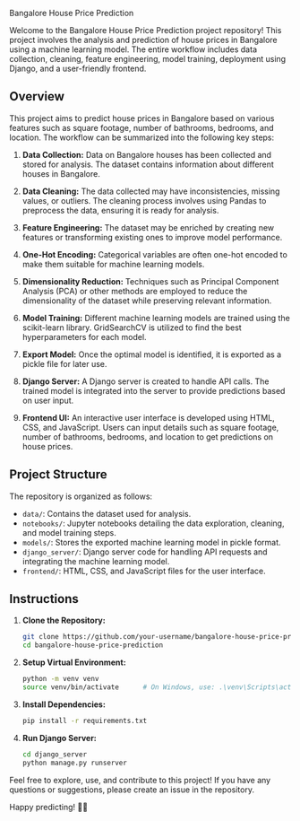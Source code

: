 Bangalore House Price Prediction

Welcome to the Bangalore House Price Prediction project repository! This project involves the analysis and prediction of house prices in Bangalore using a machine learning model. The entire workflow includes data collection, cleaning, feature engineering, model training, deployment using Django, and a user-friendly frontend.

## Overview

This project aims to predict house prices in Bangalore based on various features such as square footage, number of bathrooms, bedrooms, and location. The workflow can be summarized into the following key steps:

1. **Data Collection:** Data on Bangalore houses has been collected and stored for analysis. The dataset contains information about different houses in Bangalore.

2. **Data Cleaning:** The data collected may have inconsistencies, missing values, or outliers. The cleaning process involves using Pandas to preprocess the data, ensuring it is ready for analysis.

3. **Feature Engineering:** The dataset may be enriched by creating new features or transforming existing ones to improve model performance.

4. **One-Hot Encoding:** Categorical variables are often one-hot encoded to make them suitable for machine learning models.

5. **Dimensionality Reduction:** Techniques such as Principal Component Analysis (PCA) or other methods are employed to reduce the dimensionality of the dataset while preserving relevant information.

6. **Model Training:** Different machine learning models are trained using the scikit-learn library. GridSearchCV is utilized to find the best hyperparameters for each model.

7. **Export Model:** Once the optimal model is identified, it is exported as a pickle file for later use.

8. **Django Server:** A Django server is created to handle API calls. The trained model is integrated into the server to provide predictions based on user input.

9. **Frontend UI:** An interactive user interface is developed using HTML, CSS, and JavaScript. Users can input details such as square footage, number of bathrooms, bedrooms, and location to get predictions on house prices.

## Project Structure

The repository is organized as follows:

- `data/`: Contains the dataset used for analysis.
- `notebooks/`: Jupyter notebooks detailing the data exploration, cleaning, and model training steps.
- `models/`: Stores the exported machine learning model in pickle format.
- `django_server/`: Django server code for handling API requests and integrating the machine learning model.
- `frontend/`: HTML, CSS, and JavaScript files for the user interface.

## Instructions

1. **Clone the Repository:**
   ```bash
   git clone https://github.com/your-username/bangalore-house-price-prediction.git
   cd bangalore-house-price-prediction
   ```

2. **Setup Virtual Environment:**
   ```bash
   python -m venv venv
   source venv/bin/activate      # On Windows, use: .\venv\Scripts\activate
   ```

3. **Install Dependencies:**
   ```bash
   pip install -r requirements.txt
   ```

4. **Run Django Server:**
   ```bash
   cd django_server
   python manage.py runserver
   ```


Feel free to explore, use, and contribute to this project! If you have any questions or suggestions, please create an issue in the repository.

Happy predicting! 🏡✨
